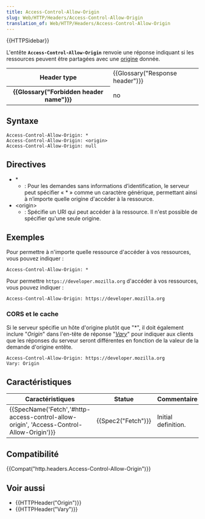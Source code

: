 ```yaml
---
title: Access-Control-Allow-Origin
slug: Web/HTTP/Headers/Access-Control-Allow-Origin
translation_of: Web/HTTP/Headers/Access-Control-Allow-Origin
---
```

{{HTTPSidebar}}

L'entête **`Access-Control-Allow-Origin`** renvoie une réponse indiquant si les ressources peuvent être partagées avec une [origine](/fr/docs/Glossaire/Origine) donnée.

<table class="properties">
  <tbody>
    <tr>
      <th scope="row">Header type</th>
      <td>{{Glossary("Response header")}}</td>
    </tr>
    <tr>
      <th scope="row">{{Glossary("Forbidden header name")}}</th>
      <td>no</td>
    </tr>
  </tbody>
</table>

## Syntaxe

    Access-Control-Allow-Origin: *
    Access-Control-Allow-Origin: <origin>
    Access-Control-Allow-Origin: null

## Directives

- \*
  - : Pour les demandes sans informations d’identification, le serveur peut spécifier « \* » comme un caractère générique, permettant ainsi à n’importe quelle origine d'accéder à la ressource.
- \<origin>
  - : Spécifie un URI qui peut accéder à la ressource. Il n'est possible de spécifier qu'une seule origine.

## Exemples

Pour permettre à n'importe quelle ressource d'accéder à vos ressources, vous pouvez indiquer :

    Access-Control-Allow-Origin: *

Pour permettre `https://developer.mozilla.org` d'accéder à vos ressources, vous pouvez indiquer :

    Access-Control-Allow-Origin: https://developer.mozilla.org

### CORS et le cache

Si le serveur spécifie un hôte d'origine plutôt que "\*", il doit également inclure "_Origin_" dans l'en-tête de réponse "_[Vary](/fr/docs/Web/HTTP/Headers/Vary)_" pour indiquer aux clients que les réponses du serveur seront différentes en fonction de la valeur de la demande d'origine entête.

    Access-Control-Allow-Origin: https://developer.mozilla.org
    Vary: Origin

## Caractéristiques

| Caractéristiques                                                                                                     | Statue                   | Commentaire         |
| -------------------------------------------------------------------------------------------------------------------- | ------------------------ | ------------------- |
| {{SpecName('Fetch','#http-access-control-allow-origin', 'Access-Control-Allow-Origin')}} | {{Spec2("Fetch")}} | Initial definition. |

## Compatibilité

{{Compat("http.headers.Access-Control-Allow-Origin")}}

## Voir aussi

- {{HTTPHeader("Origin")}}
- {{HTTPHeader("Vary")}}
